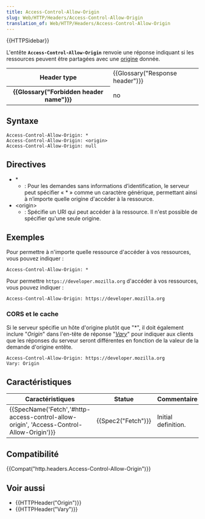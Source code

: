 ```yaml
---
title: Access-Control-Allow-Origin
slug: Web/HTTP/Headers/Access-Control-Allow-Origin
translation_of: Web/HTTP/Headers/Access-Control-Allow-Origin
---
```

{{HTTPSidebar}}

L'entête **`Access-Control-Allow-Origin`** renvoie une réponse indiquant si les ressources peuvent être partagées avec une [origine](/fr/docs/Glossaire/Origine) donnée.

<table class="properties">
  <tbody>
    <tr>
      <th scope="row">Header type</th>
      <td>{{Glossary("Response header")}}</td>
    </tr>
    <tr>
      <th scope="row">{{Glossary("Forbidden header name")}}</th>
      <td>no</td>
    </tr>
  </tbody>
</table>

## Syntaxe

    Access-Control-Allow-Origin: *
    Access-Control-Allow-Origin: <origin>
    Access-Control-Allow-Origin: null

## Directives

- \*
  - : Pour les demandes sans informations d’identification, le serveur peut spécifier « \* » comme un caractère générique, permettant ainsi à n’importe quelle origine d'accéder à la ressource.
- \<origin>
  - : Spécifie un URI qui peut accéder à la ressource. Il n'est possible de spécifier qu'une seule origine.

## Exemples

Pour permettre à n'importe quelle ressource d'accéder à vos ressources, vous pouvez indiquer :

    Access-Control-Allow-Origin: *

Pour permettre `https://developer.mozilla.org` d'accéder à vos ressources, vous pouvez indiquer :

    Access-Control-Allow-Origin: https://developer.mozilla.org

### CORS et le cache

Si le serveur spécifie un hôte d'origine plutôt que "\*", il doit également inclure "_Origin_" dans l'en-tête de réponse "_[Vary](/fr/docs/Web/HTTP/Headers/Vary)_" pour indiquer aux clients que les réponses du serveur seront différentes en fonction de la valeur de la demande d'origine entête.

    Access-Control-Allow-Origin: https://developer.mozilla.org
    Vary: Origin

## Caractéristiques

| Caractéristiques                                                                                                     | Statue                   | Commentaire         |
| -------------------------------------------------------------------------------------------------------------------- | ------------------------ | ------------------- |
| {{SpecName('Fetch','#http-access-control-allow-origin', 'Access-Control-Allow-Origin')}} | {{Spec2("Fetch")}} | Initial definition. |

## Compatibilité

{{Compat("http.headers.Access-Control-Allow-Origin")}}

## Voir aussi

- {{HTTPHeader("Origin")}}
- {{HTTPHeader("Vary")}}
